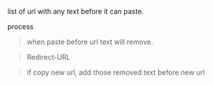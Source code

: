 list of url with any text before it can paste.

process

>when paste before url text will remove.

>Redirect-URL

>if copy new url, add those removed text before new url
